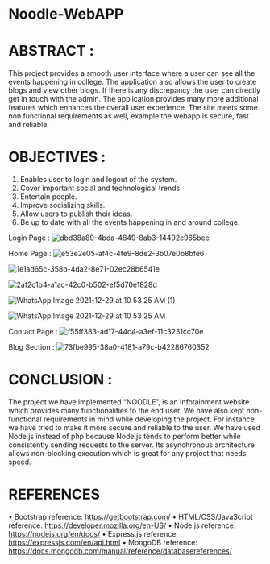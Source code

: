 # Noodle-WebAPP
# ABSTRACT :
This project provides a smooth user interface where a user can
see all the events happening in college. The application also
allows the user to create blogs and view other blogs. If there is
any discrepancy the user can directly get in touch with the
admin. The application provides many more additional features
which enhances the overall user experience. The site meets
some non functional requirements as well, example the
webapp is secure, fast and reliable.

# OBJECTIVES : 
1. Enables user to login and logout of the system.
2. Cover important social and technological trends.
3. Entertain people.
4. Improve socializing skills.
5. Allow users to publish their ideas.
6. Be up to date with all the events happening in and
around college.

Login Page : 
![dbd38a89-4bda-4849-8ab3-14492c965bee](https://user-images.githubusercontent.com/68181503/147834406-5af38a7c-3ff8-4f39-9749-afa4fad9f194.jpg)


Home Page : 
![e53e2e05-af4c-4fe9-8de2-3b07e0b8bfe6](https://user-images.githubusercontent.com/68181503/147834390-3bf51792-aab4-4375-a6a9-302cb0ed19f5.jpg)


![1e1ad65c-358b-4da2-8e71-02ec28b6541e](https://user-images.githubusercontent.com/68181503/147834419-cb6f7033-8a0d-44cc-b723-5f7e1bd92e49.jpg)


![2af2c1b4-a1ac-42c0-b502-ef5d70e1828d](https://user-images.githubusercontent.com/68181503/147834424-cb660e10-fa99-418d-bb1b-f778fa86746f.jpg)


![WhatsApp Image 2021-12-29 at 10 53 25 AM (1)](https://user-images.githubusercontent.com/68181503/147843933-e7c5a211-4b8d-4816-aece-27f9b2f4f9c9.jpeg)


![WhatsApp Image 2021-12-29 at 10 53 25 AM](https://user-images.githubusercontent.com/68181503/147843886-7b1287c7-c779-40ed-bb56-e6e2b1676407.jpeg)



Contact Page : 
![f55ff383-ad17-44c4-a3ef-11c3231cc70e](https://user-images.githubusercontent.com/68181503/147834428-d072774d-40a1-4fbc-84f2-31b6019e52e4.jpg)




Blog Section : 
![73fbe995-38a0-4181-a79c-b42286760352](https://user-images.githubusercontent.com/68181503/147834434-e0c93c65-3d72-4adf-bc0b-6af36af24cfb.jpg)


# CONCLUSION :
The project we have implemented “NOODLE”, is an
Infotainment website which provides many functionalities to
the end user. We have also kept non-functional requirements
in mind while developing the project. For instance we have
tried to make it more secure and reliable to the user. We have
used Node.js instead of php because Node.js tends to perform
better while consistently sending requests to the server. Its
asynchronous architecture allows non-blocking execution which
is great for any project that needs speed.


# REFERENCES
• Bootstrap reference: https://getbootstrap.com/
• HTML/CSS/JavaScript reference:
https://developer.mozilla.org/en-US/
• Node.js reference: https://nodejs.org/en/docs/
• Express.js reference: https://expressjs.com/en/api.html
• MongoDB reference:
https://docs.mongodb.com/manual/reference/databasereferences/
